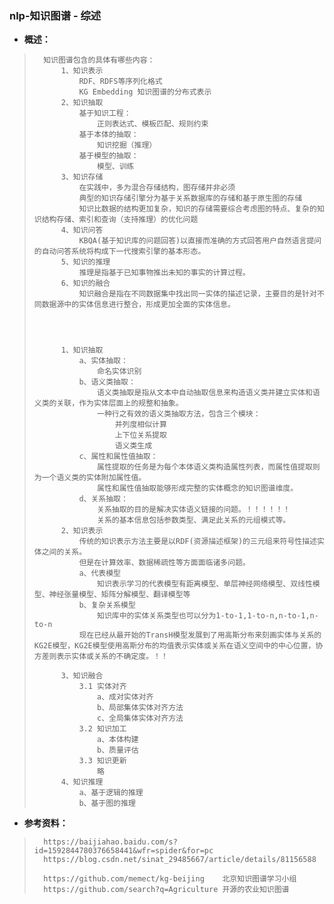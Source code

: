 ### nlp-知识图谱 - 综述
- **概述：**
>       知识图谱包含的具体有哪些内容：
>           1、知识表示
>               RDF、RDFS等序列化格式
>               KG Embedding 知识图谱的分布式表示
>           2、知识抽取
>               基于知识工程：
>                   正则表达式、模板匹配、规则约束
>               基于本体的抽取：
>                   知识挖掘（推理）
>               基于模型的抽取：
>                   模型、训练
>           3、知识存储
>               在实践中，多为混合存储结构，图存储并非必须
>               典型的知识存储引擎分为基于关系数据库的存储和基于原生图的存储
>               知识比数据的结构更加复杂，知识的存储需要综合考虑图的特点、复杂的知识结构存储、索引和查询（支持推理）的优化问题
>           4、知识问答
>               KBQA(基于知识库的问题回答)以直接而准确的方式回答用户自然语言提问的自动问答系统将构成下一代搜索引擎的基本形态。
>           5、知识的推理
>               推理是指基于已知事物推出未知的事实的计算过程。
>           6、知识的融合
>               知识融合是指在不同数据集中找出同一实体的描述记录，主要目的是针对不同数据源中的实体信息进行整合，形成更加全面的实体信息。
>
>
>
>
>           1、知识抽取
>               a、实体抽取：
>                   命名实体识别
>               b、语义类抽取：
>                   语义类抽取是指从文本中自动抽取信息来构造语义类并建立实体和语义类的关联，作为实体层面上的规整和抽象。
>                   一种行之有效的语义类抽取方法，包含三个模块：
>                       并列度相似计算
>                       上下位关系提取
>                       语义类生成
>               c、属性和属性值抽取：
>                   属性提取的任务是为每个本体语义类构造属性列表，而属性值提取则为一个语义类的实体附加属性值。
>                   属性和属性值抽取能够形成完整的实体概念的知识图谱维度。
>               d、关系抽取：
>                   关系抽取的目的是解决实体语义链接的问题。！！！！！！
>                   关系的基本信息包括参数类型、满足此关系的元组模式等。
>           2、知识表示
>               传统的知识表示方法主要是以RDF(资源描述框架)的三元组来符号性描述实体之间的关系。
>               但是在计算效率、数据稀疏性等方面面临诸多问题。
>               a、代表模型
>                   知识表示学习的代表模型有距离模型、单层神经网络模型、双线性模型、神经张量模型、矩阵分解模型、翻译模型等
>               b、复杂关系模型
>                   知识库中的实体关系类型也可以分为1-to-1,1-to-n,n-to-1,n-to-n
>               现在已经从最开始的TransH模型发展到了用高斯分布来刻画实体与关系的KG2E模型，KG2E模型使用高斯分布的均值表示实体或关系在语义空间中的中心位置，协方差则表示实体或关系的不确定度。！！
>
>           3、知识融合
>               3.1 实体对齐
>                   a、成对实体对齐
>                   b、局部集体实体对齐方法
>                   c、全局集体实体对齐方法
>               3.2 知识加工
>                   a、本体构建
>                   b、质量评估
>               3.3 知识更新
>                   略
>           4、知识推理
>               a、基于逻辑的推理
>               b、基于图的推理
>
>
>
>
>
>



- **参考资料：**
>       https://baijiahao.baidu.com/s?id=1592844780376658441&wfr=spider&for=pc
>       https://blog.csdn.net/sinat_29485667/article/details/81156588
>
>       https://github.com/memect/kg-beijing    北京知识图谱学习小组
>       https://github.com/search?q=Agriculture 开源的农业知识图谱
>
>
>

